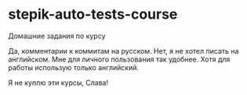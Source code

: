 # stepik-auto-tests-course
Домашние задания по курсу

Да, комментарии к коммитам на русском. Нет, я не хотел писать на английском. Мне для личного пользования так удобнее. Хотя для работы использую только английский.

Я не куплю эти курсы, Слава!


